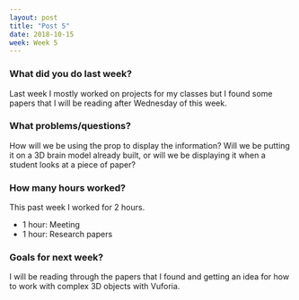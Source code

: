 ```yaml
---
layout: post
title: "Post 5"
date: 2018-10-15
week: Week 5
---
```


### What did you do last week?
Last week I mostly worked on projects for my classes but I found some papers that I will be reading after Wednesday of this week.

### What problems/questions?
How will we be using the prop to display the information? Will we be putting it on a 3D brain model already built, or will we be displaying it when a student looks at a piece of paper?
 
### How many hours worked?
This past week I worked for 2 hours. 
* 1 hour: Meeting
* 1 hour: Research papers

### Goals for next week?
I will be reading through the papers that I found and getting an idea for how to work with complex 3D objects with Vuforia.

